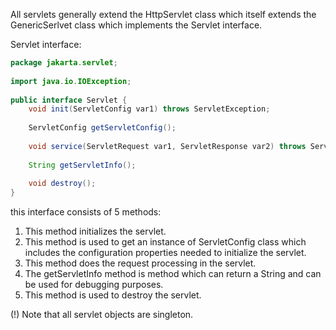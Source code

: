 
All servlets generally extend the HttpServlet class which itself extends the GenericSerlvet class which implements the Servlet interface.

Servlet interface:
```java
package jakarta.servlet;  
  
import java.io.IOException;  
  
public interface Servlet {  
    void init(ServletConfig var1) throws ServletException;  
  
    ServletConfig getServletConfig();  
  
    void service(ServletRequest var1, ServletResponse var2) throws ServletException, IOException;  
  
    String getServletInfo();  
  
    void destroy();  
}
```

this interface consists of 5 methods:
1. This method initializes the servlet.
2. This method is used to get an instance of ServletConfig class which includes the configuration properties needed to initialize the servlet. 
3. This method does the request processing in the servlet.
4. The getServletInfo method is method which can return a String and can be used for debugging purposes.
5. This method is used to destroy the servlet.

(!) Note that all servlet objects are singleton.